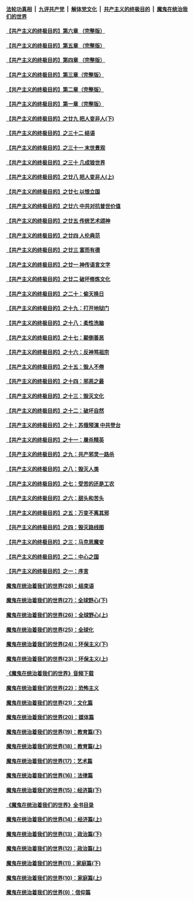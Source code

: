 ####  [法轮功真相](../../../../basic/blob/master/README.md?t=11241413) &nbsp;|&nbsp; [九评共产党](../../../../9ping.md/blob/master/README.md?t=11241413) &nbsp;|&nbsp; [解体党文化](../../../../jtdwh.md/blob/master/README.md?t=11241413)  &nbsp;|&nbsp; [共产主义的终极目的](../../../../gczydzjmd.md/blob/master/README.md?t=11241413) &nbsp;|&nbsp; [魔鬼在统治我们的世界](../../../../mgztzwmdsj.md/blob/master/README.md?t=11241413) 

#### [【共产主义的终极目的】第六章 （完整版）](../pages/nsc422/n11428913.md?t=11241413) 

#### [【共产主义的终极目的】第五章 （完整版）](../pages/nsc422/n11428912.md?t=11241413) 

#### [【共产主义的终极目的】第四章 （完整版）](../pages/nsc422/n11428907.md?t=11241413) 

#### [【共产主义的终极目的】第三章（完整版）](../pages/nsc422/n11428848.md?t=11241413) 

#### [【共产主义的终极目的】第二章（完整版）](../pages/nsc422/n11428831.md?t=11241413) 

#### [【共产主义的终极目的】第一章（完整版）](../pages/nsc422/n11417651.md?t=11241413) 

#### [【共产主义的终极目的】之廿九 把人变非人(下)](../pages/nsc422/n11344140.md?t=11241413) 

#### [【共产主义的终极目的】之三十二 结语](../pages/nsc422/n11360535.md?t=11241413) 

#### [【共产主义的终极目的】之三十一 末世景观](../pages/nsc422/n11351129.md?t=11241413) 

#### [【共产主义的终极目的】之三十 几成狼世界](../pages/nsc422/n11348280.md?t=11241413) 

#### [【共产主义的终极目的】之廿八 把人变非人(上)](../pages/nsc422/n11340492.md?t=11241413) 

#### [【共产主义的终极目的】之廿七 以恨立国](../pages/nsc422/n11336944.md?t=11241413) 

#### [【共产主义的终极目的】之廿六 中共对抗普世价值](../pages/nsc422/n11324785.md?t=11241413) 

#### [【共产主义的终极目的】之廿五 传统艺术颂神](../pages/nsc422/n11296396.md?t=11241413) 

#### [【共产主义的终极目的】之廿四 人伦典范](../pages/nsc422/n11296397.md?t=11241413) 

#### [【共产主义的终极目的】之廿三 富而有德](../pages/nsc422/n11283598.md?t=11241413) 

#### [【共产主义的终极目的】之廿一 神传语言文字](../pages/nsc422/n11263265.md?t=11241413) 

#### [【共产主义的终极目的】之廿二 破坏修炼文化](../pages/nsc422/n11245728.md?t=11241413) 

#### [【共产主义的终极目的】之二十：偷天换日](../pages/nsc422/n11238846.md?t=11241413) 

#### [【共产主义的终极目的】之十九：打开地狱门](../pages/nsc422/n11206376.md?t=11241413) 

#### [【共产主义的终极目的】之十八：柔性洗脑](../pages/nsc422/n11199994.md?t=11241413) 

#### [【共产主义的终极目的】之十七：颠倒善恶](../pages/nsc422/n11179782.md?t=11241413) 

#### [【共产主义的终极目的】之十六：反神骂祖宗](../pages/nsc422/n11166798.md?t=11241413) 

#### [【共产主义的终极目的】之十五：毁人不倦](../pages/nsc422/n11166792.md?t=11241413) 

#### [【共产主义的终极目的】之十四：邪恶之最](../pages/nsc422/n11150249.md?t=11241413) 

#### [【共产主义的终极目的】之十三：毁灭文化](../pages/nsc422/n11135227.md?t=11241413) 

#### [【共产主义的终极目的】之十二：破坏自然](../pages/nsc422/n11135214.md?t=11241413) 

#### [【共产主义的终极目的】之十：苏俄预演 中共登台](../pages/nsc422/n11118424.md?t=11241413) 

#### [【共产主义的终极目的】之十一：屠杀精英](../pages/nsc422/n11118442.md?t=11241413) 

#### [【共产主义的终极目的】之九：共产邪灵一路杀](../pages/nsc422/n11114139.md?t=11241413) 

#### [【共产主义的终极目的】之八：毁灭人类](../pages/nsc422/n11108503.md?t=11241413) 

#### [【共产主义的终极目的】之七：受苦的还是工农](../pages/nsc422/n11101809.md?t=11241413) 

#### [【共产主义的终极目的】之六：甜头和苦头](../pages/nsc422/n11096971.md?t=11241413) 

#### [【共产主义的终极目的】之五：万变不离其邪](../pages/nsc422/n11091285.md?t=11241413) 

#### [【共产主义的终极目的】之四：毁灭路线图](../pages/nsc422/n11086284.md?t=11241413) 

#### [【共产主义的终极目的】之三：马克思魔变](../pages/nsc422/n11061941.md?t=11241413) 

#### [【共产主义的终极目的】之二：中心之国](../pages/nsc422/n11047728.md?t=11241413) 

#### [【共产主义的终极目的】之一：序言](../pages/nsc422/n11086077.md?t=11241413) 

#### [魔鬼在统治着我们的世界(28)：结束语](../pages/nsc422/n10936246.md?t=11241413) 

#### [魔鬼在统治着我们的世界(27)：全球野心(下)](../pages/nsc422/n10928319.md?t=11241413) 

#### [魔鬼在统治着我们的世界(26)：全球野心(上)](../pages/nsc422/n10900318.md?t=11241413) 

#### [魔鬼在统治着我们的世界(25)：全球化](../pages/nsc422/n10788205.md?t=11241413) 

#### [魔鬼在统治着我们的世界(24)：环保主义(下)](../pages/nsc422/n10695307.md?t=11241413) 

#### [魔鬼在统治着我们的世界(23)：环保主义(上)](../pages/nsc422/n10688613.md?t=11241413) 

#### [《魔鬼在统治着我们的世界》音频下载](../pages/nsc422/n10635553.md?t=11241413) 

#### [魔鬼在统治着我们的世界(22)：恐怖主义](../pages/nsc422/n10614727.md?t=11241413) 

#### [魔鬼在统治着我们的世界(21)：文化篇](../pages/nsc422/n10597706.md?t=11241413) 

#### [魔鬼在统治着我们的世界(20)：媒体篇](../pages/nsc422/n10586579.md?t=11241413) 

#### [魔鬼在统治着我们的世界(19)：教育篇(下)](../pages/nsc422/n10564808.md?t=11241413) 

#### [魔鬼在统治着我们的世界(18)：教育篇(上)](../pages/nsc422/n10526970.md?t=11241413) 

#### [魔鬼在统治着我们的世界(17)：艺术篇](../pages/nsc422/n10499093.md?t=11241413) 

#### [魔鬼在统治着我们的世界(16)：法律篇](../pages/nsc422/n10485969.md?t=11241413) 

#### [魔鬼在统治着我们的世界(15)：经济篇(下)](../pages/nsc422/n10469975.md?t=11241413) 

#### [《魔鬼在统治着我们的世界》全书目录](../pages/nsc422/n10464261.md?t=11241413) 

#### [魔鬼在统治着我们的世界(14)：经济篇(上)](../pages/nsc422/n10457370.md?t=11241413) 

#### [魔鬼在统治着我们的世界(13)：政治篇(下)](../pages/nsc422/n10448270.md?t=11241413) 

#### [魔鬼在统治着我们的世界(12)：政治篇(上)](../pages/nsc422/n10444576.md?t=11241413) 

#### [魔鬼在统治着我们的世界(11)：家庭篇(下)](../pages/nsc422/n10440961.md?t=11241413) 

#### [魔鬼在统治着我们的世界(10)：家庭篇(上)](../pages/nsc422/n10435448.md?t=11241413) 

#### [魔鬼在统治着我们的世界(9)：信仰篇](../pages/nsc422/n10432159.md?t=11241413) 

